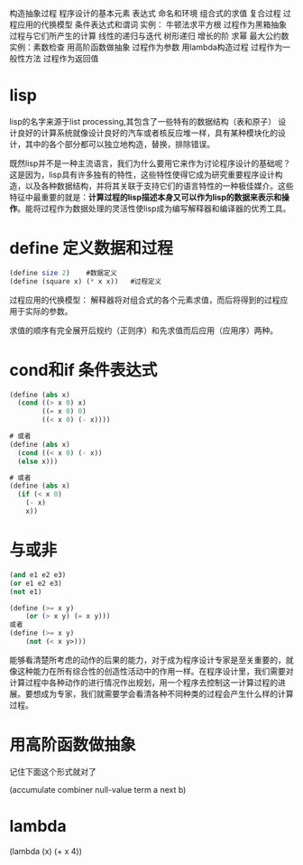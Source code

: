 构造抽象过程
  程序设计的基本元素
    表达式
    命名和环境
    组合式的求值
    复合过程
    过程应用的代换模型
    条件表达式和谓词
    实例： 牛顿法求平方根
    过程作为黑箱抽象
  过程与它们所产生的计算
    线性的递归与迭代
    树形递归
    增长的阶
    求幂
    最大公约数
    实例：素数检查
  用高阶函数做抽象
    过程作为参数
    用lambda构造过程
    过程作为一般性方法
    过程作为返回值






# lisp
lisp的名字来源于list processing,其包含了一些特有的数据结构（表和原子）
设计良好的计算系统就像设计良好的汽车或者核反应堆一样，具有某种模块化的设计，其中的各个部分都可以独立地构造，替换，排除错误。

既然lisp并不是一种主流语言，我们为什么要用它来作为讨论程序设计的基础呢？这是因为，lisp具有许多独有的特性，这些特性使得它成为研究重要程序设计构造，以及各种数据结构，并将其关联于支持它们的语言特性的一种极佳媒介。这些特征中最重要的就是：**计算过程的lisp描述本身又可以作为lisp的数据来表示和操作**。能将过程作为数据处理的灵活性使lisp成为编写解释器和编译器的优秀工具。

# define 定义数据和过程
```scheme
(define size 2)    #数据定义
(define (square x) (* x x))   #过程定义
```

过程应用的代换模型： 解释器将对组合式的各个元素求值，而后将得到的过程应用于实际的参数。

求值的顺序有完全展开后规约（正则序）和先求值而后应用（应用序）两种。

# cond和if 条件表达式
```scheme
(define (abs x)
  (cond ((> x 0) x)
        ((= x 0) 0)
        ((< x 0) (- x))))

# 或者
(define (abs x)
  (cond ((< x 0) (- x)) 
  (else x)))

# 或者
(define (abs x)
  (if (< x 0)
    (- x)
    x))
```

# 与或非
```scheme
(and e1 e2 e3)
(or e1 e2 e3)
(not e1)

(define (>= x y)
    (or (> x y) (= x y)))
或者
(define (>= x y)
    (not (< x y>)))
```

能够看清楚所考虑的动作的后果的能力，对于成为程序设计专家是至关重要的，就像这种能力在所有综合性的创造性活动中的作用一样。在程序设计里，我们需要对计算过程中各种动作的进行情况作出规划，用一个程序去控制这一计算过程的进展。要想成为专家，我们就需要学会看清各种不同种类的过程会产生什么样的计算过程。

# 用高阶函数做抽象
记住下面这个形式就对了

(accumulate combiner null-value term a next b)

# lambda
(lambda (x) (+ x 4))
